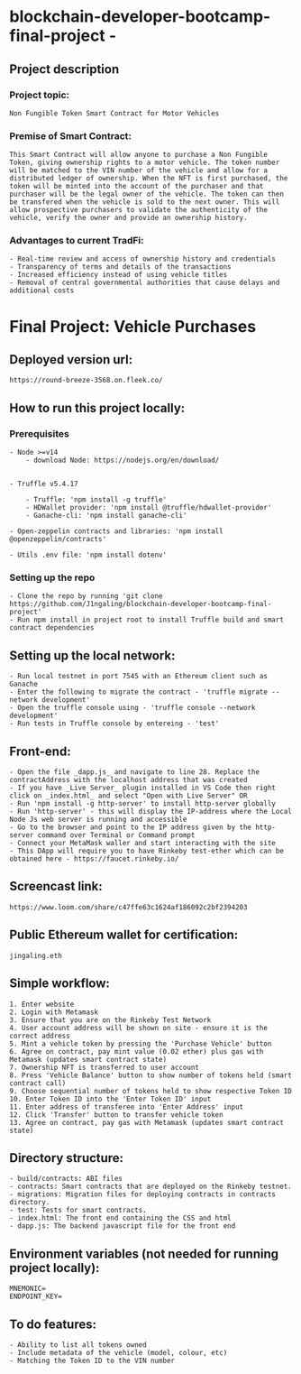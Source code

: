 # blockchain-developer-bootcamp-final-project - 

## Project description

### Project topic: 

    Non Fungible Token Smart Contract for Motor Vehicles 


### Premise of Smart Contract:
    This Smart Contract will allow anyone to purchase a Non Fungible Token, giving ownership rights to a motor vehicle. The token number will be matched to the VIN number of the vehicle and allow for a distributed ledger of ownership. When the NFT is first purchased, the token will be minted into the account of the purchaser and that purchaser will be the legal owner of the vehicle. The token can then be transfered when the vehicle is sold to the next owner. This will allow prospective purchasers to validate the authenticity of the vehicle, verify the owner and provide an ownership history.


### Advantages to current TradFi:
    - Real-time review and access of ownership history and credentials
    - Transparency of terms and details of the transactions
    - Increased efficiency instead of using vehicle titles
    - Removal of central governmental authorities that cause delays and additional costs


# Final Project: Vehicle Purchases

## Deployed version url: 
    https://round-breeze-3568.on.fleek.co/


## How to run this project locally:

### Prerequisites
    - Node >=v14
        - download Node: https://nodejs.org/en/download/


    - Truffle v5.4.17

        - Truffle: 'npm install -g truffle'
        - HDWallet provider: 'npm install @truffle/hdwallet-provider'
        - Ganache-cli: 'npm install ganache-cli'

    - Open-zeppelin contracts and libraries: 'npm install @openzeppelin/contracts'

    - Utils .env file: 'npm install dotenv'

### Setting up the repo
    - Clone the repo by running 'git clone https://github.com/J1ngaling/blockchain-developer-bootcamp-final-project'
    - Run npm install in project root to install Truffle build and smart contract dependencies

## Setting up the local network:
    - Run local testnet in port 7545 with an Ethereum client such as  Ganache
    - Enter the following to migrate the contract - 'truffle migrate --network development'
    - Open the truffle console using - 'truffle console --network development'
    - Run tests in Truffle console by entereing - 'test'

## Front-end:
    - Open the file _dapp.js_ and navigate to line 28. Replace the contractAddress with the localhost address that was created 
    - If you have _Live Server_ plugin installed in VS Code then right click on _index.html_ and select "Open with Live Server" OR
    - Run 'npm install -g http-server' to install http-server globally
    - Run 'http-server' - this will display the IP-address where the Local Node Js web server is running and accessible
    - Go to the browser and point to the IP address given by the http-server command over Terminal or Command prompt
    - Connect your MetaMask waller and start interacting with the site
    - This DApp will require you to have Rinkeby test-ether which can be obtained here - https://faucet.rinkeby.io/


## Screencast link:
    https://www.loom.com/share/c47ffe63c1624af186092c2bf2394203


## Public Ethereum wallet for certification:
    jingaling.eth


## Simple workflow:
    1. Enter website
    2. Login with Metamask
    3. Ensure that you are on the Rinkeby Test Network
    4. User account address will be shown on site - ensure it is the correct address
    5. Mint a vehicle token by pressing the 'Purchase Vehicle' button
    6. Agree on contract, pay mint value (0.02 ether) plus gas with Metamask (updates smart contract state)
    7. Ownership NFT is transferred to user account
    8. Press 'Vehicle Balance' button to show number of tokens held (smart contract call)
    9. Choose sequential number of tokens held to show respective Token ID
    10. Enter Token ID into the 'Enter Token ID' input
    11. Enter address of transferee into 'Enter Address' input 
    12. Click 'Transfer' button to transfer vehicle token
    13. Agree on contract, pay gas with Metamask (updates smart contract state)
   

## Directory structure:
    - build/contracts: ABI files
    - contracts: Smart contracts that are deployed on the Rinkeby testnet.
    - migrations: Migration files for deploying contracts in contracts directory.
    - test: Tests for smart contracts.
    - index.html: The front end containing the CSS and html
    - dapp.js: The backend javascript file for the front end


## Environment variables (not needed for running project locally):

    MNEMONIC=
    ENDPOINT_KEY=
    


## To do features:
    - Ability to list all tokens owned
    - Include metadata of the vehicle (model, colour, etc)
    - Matching the Token ID to the VIN number
   